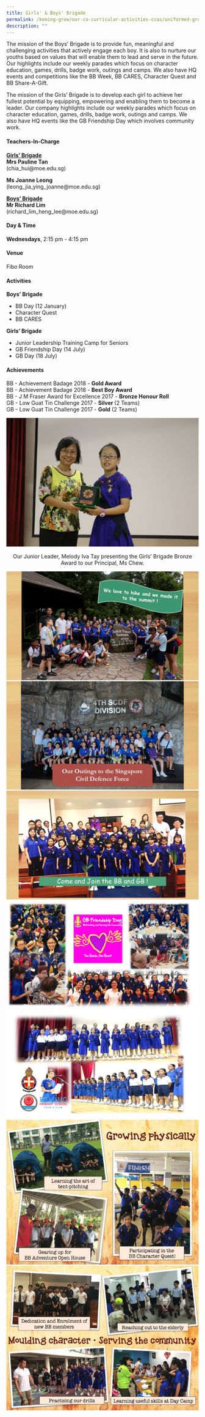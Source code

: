 ```yaml
---
title: Girls' & Boys' Brigade
permalink: /keming-grow/our-co-curricular-activities-ccas/uniformed-groups/girls-n-boys-brigade/
description: ""
---
```

<p>The mission of the Boys&rsquo; Brigade is to provide fun, meaningful and challenging activities that actively engage each boy. It is also to nurture our youths based on values that will enable them to lead and serve in the future. Our highlights include our weekly parades which focus on character education, games, drills, badge work, outings and camps. We also have HQ events and competitions like the BB Week, BB CARES, Character Quest and BB Share-A-Gift.</p>
<p>The mission of the Girls&rsquo; Brigade is to develop each girl to achieve her fullest potential by equipping, empowering and enabling them to become a leader. Our company highlights include our weekly parades which focus on character education, games, drills, badge work, outings and camps. We also have HQ events like the GB Friendship Day which involves community work.</p>
<h4>Teachers-In-Charge</h4>
<p><strong><u>Girls&rsquo; Brigade<br /></u></strong><strong>Mrs Pauline Tan<br /></strong>(chia_hui@moe.edu.sg)</p>
<p><strong>Ms Joanne Leong<br /></strong>(leong_jia_ying_joanne@moe.edu.sg)</p>
<p><strong><u>Boys&rsquo; Brigade<br /></u></strong><strong>Mr Richard Lim<br /></strong>(richard_lim_heng_lee@moe.edu.sg)</p>
<h4><strong>Day &amp; Time</strong></h4>
<p><strong>Wednesdays</strong>, 2:15 pm - 4:15 pm</p>
<h4>Venue</h4>
<p>Fibo Room</p>
<h4>Activities</h4>
<p><strong>Boys&rsquo; Brigade</strong></p>
<ul>
<li>BB Day (12 January)</li>
<li>Character Quest</li>
<li>BB CARES</li>
</ul>
<p><strong>Girls&rsquo; Brigade</strong></p>
<ul>
<li>Junior Leadership Training Camp for Seniors</li>
<li>GB Friendship Day (14 July)</li>
<li>GB Day (18 July)</li>
</ul>
<h4>Achievements</h4>
<p>BB - Achievement Badage 2018 - <strong>Gold Award<br /></strong>BB - Achievement Badage 2018 -&nbsp;<strong>Best Boy Award<br /></strong>BB - J M Fraser Award for Excellence 2017 -&nbsp;<strong>Bronze Honour Roll<br /></strong>GB - Low Guat Tin Challenge 2017 -&nbsp;<strong>Silver&nbsp;</strong>(2 Teams)<br />GB - Low Guat Tin Challenge 2017 -&nbsp;<strong>Gold</strong>&nbsp;(2 Teams)</p>
<img src="/images/bb1.jpg">
<p style="text-align: center;">Our Junior Leader, Melody Iva Tay presenting the Girls&rsquo; Brigade Bronze Award to our Principal, Ms Chew.</p>
<img src="/images/bb2.jpg"><br>
<img src="/images/bb3.jpg"><br>
<img src="/images/bb4.jpg"><br>
<img src="/images/bb5.jpg"><br>
<img src="/images/bb6.jpg"><br>
<img src="/images/bb7.jpg"><br>
<img src="/images/bb8.jpg">